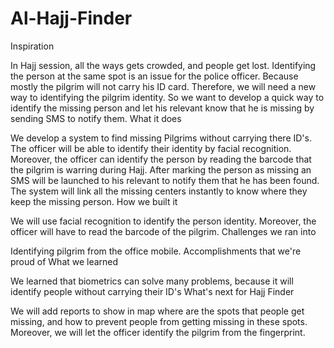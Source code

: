 # Al-Hajj-Finder
Inspiration

In Hajj session, all the ways gets crowded, and people get lost. Identifying the person at the same spot is an issue for the police officer. Because mostly the pilgrim will not carry his ID card. Therefore, we will need a new way to identifying the pilgrim identity. So we want to develop a quick way to identify the missing person and let his relevant know that he is missing by sending SMS to notify them.
What it does

We develop a system to find missing Pilgrims without carrying there ID's. The officer will be able to identify their identity by facial recognition. Moreover, the officer can identify the person by reading the barcode that the pilgrim is warring during Hajj. After marking the person as missing an SMS will be launched to his relevant to notify them that he has been found. The system will link all the missing centers instantly to know where they keep the missing person.
How we built it

We will use facial recognition to identify the person identity. Moreover, the officer will have to read the barcode of the pilgrim.
Challenges we ran into

Identifying pilgrim from the office mobile.
Accomplishments that we're proud of
What we learned

We learned that biometrics can solve many problems, because it will identify people without carrying their ID's
What's next for Hajj Finder

We will add reports to show in map where are the spots that people get missing, and how to prevent people from getting missing in these spots. Moreover, we will let the officer identify the pilgrim from the fingerprint. 
